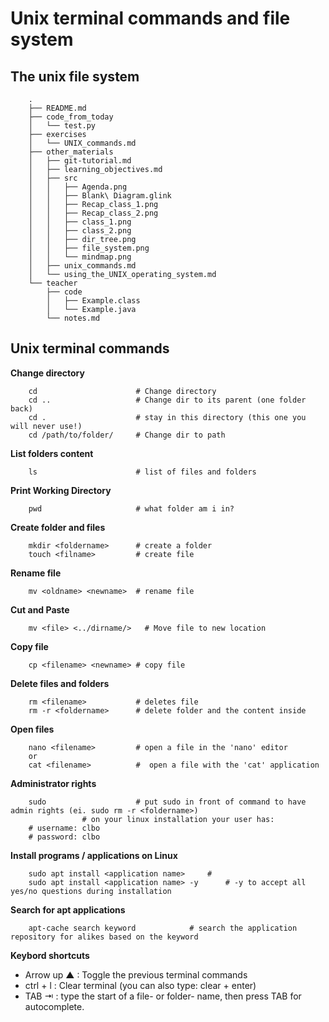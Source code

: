 <!-- JS use if these pages are used as githubpages. can be deleted if used elsewhere -->
<script src="https://code.jquery.com/jquery-3.2.1.min.js"></script>
<script src="../script.js"></script>


# Unix terminal commands and file system

## The unix file system

````
    .
    ├── README.md
    ├── code_from_today
    │   └── test.py
    ├── exercises
    │   └── UNIX_commands.md
    ├── other_materials
    │   ├── git-tutorial.md
    │   ├── learning_objectives.md
    │   ├── src
    │   │   ├── Agenda.png
    │   │   ├── Blank\ Diagram.glink
    │   │   ├── Recap_class_1.png
    │   │   ├── Recap_class_2.png
    │   │   ├── class_1.png
    │   │   ├── class_2.png
    │   │   ├── dir_tree.png
    │   │   ├── file_system.png
    │   │   └── mindmap.png
    │   ├── unix_commands.md
    │   └── using_the_UNIX_operating_system.md
    └── teacher
        ├── code
        │   ├── Example.class
        │   └── Example.java
        └── notes.md
````

## Unix terminal commands


**Change directory**

````
	cd                      # Change directory
	cd ..                   # Change dir to its parent (one folder back)
	cd .                    # stay in this directory (this one you will never use!)
	cd /path/to/folder/     # Change dir to path
````

**List folders content**
````
	ls                      # list of files and folders
````

**Print Working Directory**
````
	pwd                     # what folder am i in?
````

**Create folder and files**
````
	mkdir <foldername>      # create a folder
	touch <filname>         # create file

````


**Rename file**
````
	mv <oldname> <newname>  # rename file
````

**Cut and Paste**
````
	mv <file> <../dirname/>   # Move file to new location
````

**Copy file**
````
	cp <filename> <newname> # copy file 
````
**Delete files and folders**
````
	rm <filename>           # deletes file
	rm -r <foldername>      # delete folder and the content inside
````

**Open files**
````
	nano <filename>         # open a file in the 'nano' editor
	or
	cat <filename>          #  open a file with the 'cat' application

````

**Administrator rights**
````
	sudo                    # put sudo in front of command to have admin rights (ei. sudo rm -r <foldername>)    
				# on your linux installation your user has:
	# username: clbo
	# password: clbo
````
**Install programs / applications on Linux**
````
	sudo apt install <application name>		#  
	sudo apt install <application name> -y  	# -y to accept all yes/no questions during installation

````

**Search for apt applications**
````
	apt-cache search keyword			# search the application repository for alikes based on the keyword    

````

**Keybord shortcuts**
* Arrow up ▲ : Toggle the previous terminal commands
* ctrl + l : Clear terminal (you can also type: clear + enter)
* TAB ⇥ : type the start of a file- or folder- name, then press TAB for autocomplete.






